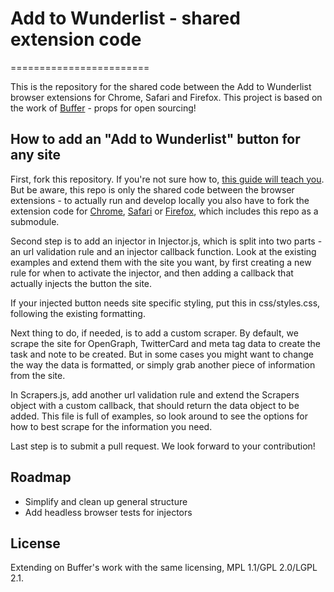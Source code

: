# Add to Wunderlist - shared extension code

========================

This is the repository for the shared code between the Add to Wunderlist browser extensions for Chrome, Safari and Firefox. This project is based on the work of [Buffer](https://github.com/bufferapp) - props for open sourcing!

## How to add an "Add to Wunderlist" button for any site

First, fork this repository. If you're not sure how to, [this guide will teach you](https://help.github.com/articles/fork-a-repo). But be aware, this repo is only the shared code between the browser extensions - to actually run and develop locally you also have to fork the extension code for [Chrome](https://github.com/6wunderkinder/wunderlist-chrome-extension), [Safari](https://github.com/6wunderkinder/wunderlist-safari-extension) or [Firefox](https://github.com/6wunderkinder/wunderlist-firefox-extension), which includes this repo as a submodule.

Second step is to add an injector in Injector.js, which is split into two parts - an url validation rule and an injector callback function. Look at the existing examples and extend them with the site you want, by first creating a new rule for when to activate the injector, and then adding a callback that actually injects the button the site.

If your injected button needs site specific styling, put this in  css/styles.css, following the existing formatting.

Next thing to do, if needed, is to add a custom scraper. By default, we scrape the site for OpenGraph, TwitterCard and meta tag data to create the task and note to be created. But in some cases you might want to change the way the data is formatted, or simply grab another piece of information from the site.

In Scrapers.js, add another url validation rule and extend the Scrapers object with a custom callback, that should return the data object to be added. This file is full of examples, so look around to see the options for how to best scrape for the information you need.

Last step is to submit a pull request. We look forward to your contribution!

## Roadmap

- Simplify and clean up general structure
- Add headless browser tests for injectors

## License

Extending on Buffer's work with the same licensing, MPL 1.1/GPL 2.0/LGPL 2.1.
